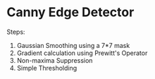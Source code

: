 # Canny Edge Detector

Steps:
1) Gaussian Smoothing using a 7*7 mask
2) Gradient calculation using Prewitt's Operator
3) Non-maxima Suppression
4) Simple Thresholding